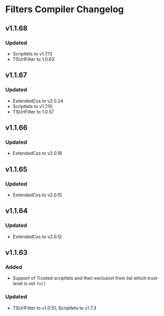 # Filters Compiler Changelog

## v1.1.68

### Updated

* Scriptlets to v1.7.13
* TSUrlFilter to 1.0.63

## v1.1.67

### Updated

* ExtendedCss to v2.0.24
* Scriptlets to v1.7.10
* TSUrlFilter to 1.0.57

## v1.1.66

### Updated

* ExtendedCss to v2.0.18

## v1.1.65

### Updated

* ExtendedCss to v2.0.15

## v1.1.64

### Updated

* ExtendedCss to v2.0.12


## v1.1.63

### Added

* Support of Trusted scriptlets and their exclusion from list which trust-level is not `full`

### Updated

* TSUrlFilter to v1.0.51, Scriptlets to v1.7.3
